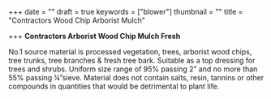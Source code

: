 +++
date = ""
draft = true
keywords = ["blower"]
thumbnail = ""
title = "Contractors Wood Chip Arborist Mulch"

+++
**Contractors Arborist Wood Chip Mulch Fresh** 

No.1 source material is processed vegetation, trees, arborist wood chips, tree trunks, tree branches & fresh tree bark. Suitable as a top dressing for trees and shrubs. Uniform size range of 95% passing 2” and no more than 55% passing ¼”sieve. Material does not contain salts, resin, tannins or other compounds in quantities that would be detrimental to plant life.